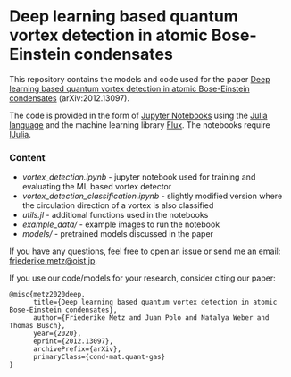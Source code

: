 # Deep learning based quantum vortex detection in atomic Bose-Einstein condensates

This repository contains the models and code used for the paper [Deep learning based quantum vortex detection in atomic Bose-Einstein condensates](https://arxiv.org/abs/2012.13097) (arXiv:2012.13097).

The code is provided in the form of [Jupyter Notebooks](https://jupyter.org/) using the [Julia language](https://julialang.org/) and the machine learning library [Flux](https://fluxml.ai/Flux.jl/stable/). The notebooks require [IJulia](https://github.com/JuliaLang/IJulia.jl).

### Content
* *vortex_detection.ipynb* - jupyter notebook used for training and evaluating the ML based vortex detector
* *vortex_detection_classification.ipynb* - slightly modified version where the circulation direction of a vortex is also classified
* *utils.jl*               - additional functions used in the notebooks
* *example_data/*          - example images to run the notebook
* *models/*                - pretrained models discussed in the paper

If you have any questions, feel free to open an issue or send me an email: <friederike.metz@oist.jp>.

If you use our code/models for your research, consider citing our paper:
```
@misc{metz2020deep,
      title={Deep learning based quantum vortex detection in atomic Bose-Einstein condensates}, 
      author={Friederike Metz and Juan Polo and Natalya Weber and Thomas Busch},
      year={2020},
      eprint={2012.13097},
      archivePrefix={arXiv},
      primaryClass={cond-mat.quant-gas}
}
```
